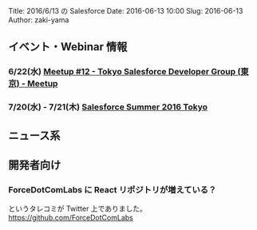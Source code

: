 Title: 2016/6/13 の Salesforce
Date: 2016-06-13 10:00
Slug: 2016-06-13
Author: zaki-yama

## イベント・Webinar 情報

### 6/22(水) [Meetup #12 - Tokyo Salesforce Developer Group (東京) - Meetup](http://www.meetup.com/ja-JP/Tokyo-Salesforce-Developer-Group/events/231238976/)

### 7/20(水) - 7/21(木) [Salesforce Summer 2016 Tokyo](http://eventjp.salesforce.com/?dis=dev)


## ニュース系



## 開発者向け

### ForceDotComLabs に React リポジトリが増えている？

というタレコミが Twitter 上でありました。
https://github.com/ForceDotComLabs
